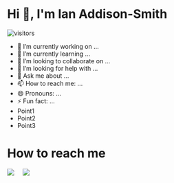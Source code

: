 # Hi 👋, I'm Ian Addison-Smith
![visitors](https://visitor-badge-reloaded.herokuapp.com/badge?page_id=iaddison-smith.iaddison-smith)


- 🔭 I’m currently working on ...
- 🌱 I’m currently learning ...
- 👯 I’m looking to collaborate on ...
- 🤔 I’m looking for help with ...
- 💬 Ask me about ...
- 📫 How to reach me: ...
- 😄 Pronouns: ...
- ⚡ Fun fact: ...
- Point1
- Point2
- Point3

# How to reach me
<a href="https://www.linkedin.com/in/ian-addison-smith-a4abb4180/"><img src="https://img.shields.io/badge/linkedin-%230077B5.svg?&style=for-the-badge&logo=linkedin&logoColor=white" /></a>&nbsp;&nbsp;&nbsp;&nbsp;
<a href="mailto:ianaddisonsmith@gmail.com"><img src="https://img.shields.io/badge/gmail-%23D14836.svg?&style=for-the-badge&logo=gmail&logoColor=white" /></a>&nbsp;&nbsp;&nbsp;&nbsp; 
